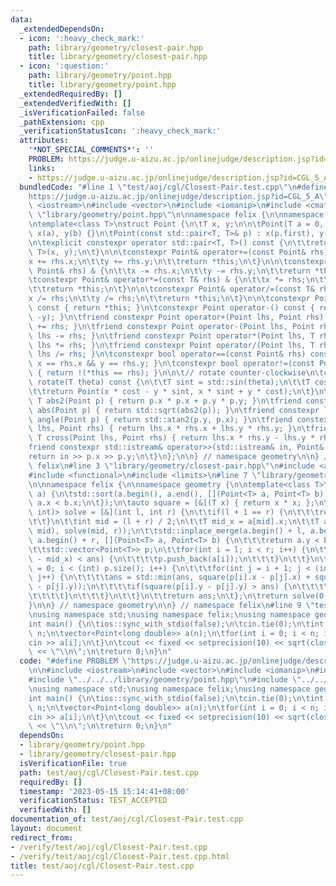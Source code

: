 ```yaml
---
data:
  _extendedDependsOn:
  - icon: ':heavy_check_mark:'
    path: library/geometry/closest-pair.hpp
    title: library/geometry/closest-pair.hpp
  - icon: ':question:'
    path: library/geometry/point.hpp
    title: library/geometry/point.hpp
  _extendedRequiredBy: []
  _extendedVerifiedWith: []
  _isVerificationFailed: false
  _pathExtension: cpp
  _verificationStatusIcon: ':heavy_check_mark:'
  attributes:
    '*NOT_SPECIAL_COMMENTS*': ''
    PROBLEM: https://judge.u-aizu.ac.jp/onlinejudge/description.jsp?id=CGL_5_A
    links:
    - https://judge.u-aizu.ac.jp/onlinejudge/description.jsp?id=CGL_5_A
  bundledCode: "#line 1 \"test/aoj/cgl/Closest-Pair.test.cpp\"\n#define PROBLEM \"\
    https://judge.u-aizu.ac.jp/onlinejudge/description.jsp?id=CGL_5_A\"\n\n#include\
    \ <iostream>\n#include <vector>\n#include <iomanip>\n#include <cmath>\n#line 4\
    \ \"library/geometry/point.hpp\"\n\nnamespace felix {\n\nnamespace geometry {\n\
    \ntemplate<class T>\nstruct Point {\n\tT x, y;\n\n\tPoint(T a = 0, T b = 0) :\
    \ x(a), y(b) {}\n\tPoint(const std::pair<T, T>& p) : x(p.first), y(p.second) {}\n\
    \n\texplicit constexpr operator std::pair<T, T>() const {\n\t\treturn std::pair<T,\
    \ T>(x, y);\n\t}\n\n\tconstexpr Point& operator+=(const Point& rhs) & {\n\t\t\
    x += rhs.x;\n\t\ty += rhs.y;\n\t\treturn *this;\n\t}\n\n\tconstexpr Point& operator-=(const\
    \ Point& rhs) & {\n\t\tx -= rhs.x;\n\t\ty -= rhs.y;\n\t\treturn *this;\n\t}\n\n\
    \tconstexpr Point& operator*=(const T& rhs) & {\n\t\tx *= rhs;\n\t\ty *= rhs;\n\
    \t\treturn *this;\n\t}\n\n\tconstexpr Point& operator/=(const T& rhs) & {\n\t\t\
    x /= rhs;\n\t\ty /= rhs;\n\t\treturn *this;\n\t}\n\n\tconstexpr Point operator+()\
    \ const { return *this; }\n\tconstexpr Point operator-() const { return Point(-x,\
    \ -y); }\n\tfriend constexpr Point operator+(Point lhs, Point rhs) { return lhs\
    \ += rhs; }\n\tfriend constexpr Point operator-(Point lhs, Point rhs) { return\
    \ lhs -= rhs; }\n\tfriend constexpr Point operator*(Point lhs, T rhs) { return\
    \ lhs *= rhs; }\n\tfriend constexpr Point operator/(Point lhs, T rhs) { return\
    \ lhs /= rhs; }\n\tconstexpr bool operator==(const Point& rhs) const { return\
    \ x == rhs.x && y == rhs.y; }\n\tconstexpr bool operator!=(const Point& rhs) const\
    \ { return !(*this == rhs); }\n\n\t// rotate counter-clockwise\n\tconstexpr Point\
    \ rotate(T theta) const {\n\t\tT sint = std::sin(theta);\n\t\tT cost = std::cos(theta);\n\
    \t\treturn Point(x * cost - y * sint, x * sint + y * cost);\n\t}\n\n\tfriend constexpr\
    \ T abs2(Point p) { return p.x * p.x + p.y * p.y; }\n\tfriend constexpr long double\
    \ abs(Point p) { return std::sqrt(abs2(p)); }\n\tfriend constexpr long double\
    \ angle(Point p) { return std::atan2(p.y, p.x); }\n\tfriend constexpr T dot(Point\
    \ lhs, Point rhs) { return lhs.x * rhs.x + lhs.y * rhs.y; }\n\tfriend constexpr\
    \ T cross(Point lhs, Point rhs) { return lhs.x * rhs.y - lhs.y * rhs.x; }\n\n\t\
    friend constexpr std::istream& operator>>(std::istream& in, Point& p) {\n\t\t\
    return in >> p.x >> p.y;\n\t}\n};\n\n} // namespace geometry\n\n} // namespace\
    \ felix\n#line 3 \"library/geometry/closest-pair.hpp\"\n#include <algorithm>\n\
    #include <functional>\n#include <limits>\n#line 7 \"library/geometry/closest-pair.hpp\"\
    \n\nnamespace felix {\n\nnamespace geometry {\n\ntemplate<class T>\n\nT closest_pair(std::vector<Point<T>>\
    \ a) {\n\tstd::sort(a.begin(), a.end(), [](Point<T> a, Point<T> b) {\n\t\treturn\
    \ a.x < b.x;\n\t});\n\tauto square = [&](T x) { return x * x; };\n\tstd::function<T(int,\
    \ int)> solve = [&](int l, int r) {\n\t\tif(l + 1 == r) {\n\t\t\treturn std::numeric_limits<T>::max();\n\
    \t\t}\n\t\tint mid = (l + r) / 2;\n\t\tT mid_x = a[mid].x;\n\t\tT ans = std::min(solve(l,\
    \ mid), solve(mid, r));\n\t\tstd::inplace_merge(a.begin() + l, a.begin() + mid,\
    \ a.begin() + r, [](Point<T> a, Point<T> b) {\n\t\t\treturn a.y < b.y;\n\t\t});\n\
    \t\tstd::vector<Point<T>> p;\n\t\tfor(int i = l; i < r; i++) {\n\t\t\tif(square(a[i].x\
    \ - mid_x) < ans) {\n\t\t\t\tp.push_back(a[i]);\n\t\t\t}\n\t\t}\n\t\tfor(int i\
    \ = 0; i < (int) p.size(); i++) {\n\t\t\tfor(int j = i + 1; j < (int) p.size();\
    \ j++) {\n\t\t\t\tans = std::min(ans, square(p[i].x - p[j].x) + square(p[i].y\
    \ - p[j].y));\n\t\t\t\tif(square(p[i].y - p[j].y) > ans) {\n\t\t\t\t\tbreak;\n\
    \t\t\t\t}\n\t\t\t}\n\t\t}\n\t\treturn ans;\n\t};\n\treturn solve(0, a.size());\n\
    }\n\n} // namespace geometry\n\n} // namespace felix\n#line 9 \"test/aoj/cgl/Closest-Pair.test.cpp\"\
    \nusing namespace std;\nusing namespace felix;\nusing namespace geometry;\n\n\
    int main() {\n\tios::sync_with_stdio(false);\n\tcin.tie(0);\n\tint n;\n\tcin >>\
    \ n;\n\tvector<Point<long double>> a(n);\n\tfor(int i = 0; i < n; i++) {\n\t\t\
    cin >> a[i];\n\t}\n\tcout << fixed << setprecision(10) << sqrt(closest_pair(a))\
    \ << \"\\n\";\n\treturn 0;\n}\n"
  code: "#define PROBLEM \"https://judge.u-aizu.ac.jp/onlinejudge/description.jsp?id=CGL_5_A\"\
    \n\n#include <iostream>\n#include <vector>\n#include <iomanip>\n#include <cmath>\n\
    #include \"../../../library/geometry/point.hpp\"\n#include \"../../../library/geometry/closest-pair.hpp\"\
    \nusing namespace std;\nusing namespace felix;\nusing namespace geometry;\n\n\
    int main() {\n\tios::sync_with_stdio(false);\n\tcin.tie(0);\n\tint n;\n\tcin >>\
    \ n;\n\tvector<Point<long double>> a(n);\n\tfor(int i = 0; i < n; i++) {\n\t\t\
    cin >> a[i];\n\t}\n\tcout << fixed << setprecision(10) << sqrt(closest_pair(a))\
    \ << \"\\n\";\n\treturn 0;\n}\n"
  dependsOn:
  - library/geometry/point.hpp
  - library/geometry/closest-pair.hpp
  isVerificationFile: true
  path: test/aoj/cgl/Closest-Pair.test.cpp
  requiredBy: []
  timestamp: '2023-05-15 15:14:41+08:00'
  verificationStatus: TEST_ACCEPTED
  verifiedWith: []
documentation_of: test/aoj/cgl/Closest-Pair.test.cpp
layout: document
redirect_from:
- /verify/test/aoj/cgl/Closest-Pair.test.cpp
- /verify/test/aoj/cgl/Closest-Pair.test.cpp.html
title: test/aoj/cgl/Closest-Pair.test.cpp
---
```

